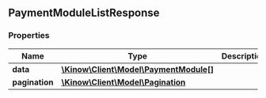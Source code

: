 ## PaymentModuleListResponse

### Properties
Name | Type | Description | Notes
------------ | ------------- | ------------- | -------------
**data** | [**\Kinow\Client\Model\PaymentModule[]**](#PaymentModule) |  | [optional] 
**pagination** | [**\Kinow\Client\Model\Pagination**](#Pagination) |  | [optional] 


